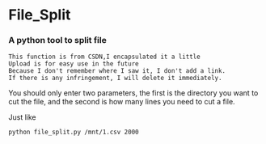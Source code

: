 # File_Split
### A python tool to split file 

```
This function is from CSDN,I encapsulated it a little
Upload is for easy use in the future
Because I don't remember where I saw it, I don't add a link.
If there is any infringement, I will delete it immediately.
```
You should only enter two parameters, the first is the directory you want to cut the file, and the second is how many lines you need to cut a file.
  
  Just like


```python file_split.py /mnt/1.csv 2000```
